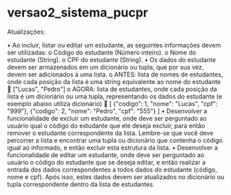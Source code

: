 # versao2_sistema_pucpr #

Atualizações: 

•	Ao incluir, listar ou editar um estudante, as seguintes informações devem ser utilizadas:
o	Código do estudante (Número inteiro).
o	Nome do estudante (String).
o	CPF do estudante (String).
•	Os dados do estudante devem ser armazenados em um dicionário ou tupla, que por sua vez, devem ser adicionados à uma lista.
o	ANTES: lista de nomes de estudantes, onde cada posição da lista é uma string equivalente ao nome do estudante
	["Lucas", "Pedro"]
o	AGORA: lista de estudantes, onde cada posição da lista é um dicionário ou uma tupla, representando os dados do estudante (e exemplo abaixo utiliza dicionário)
	[ 
    {"codigo": 1, "nome": "Lucas", "cpf": "999"}, 
    {"codigo": 2, "nome": "Pedro", "cpf": "555"} 
]
•	Desenvolver a funcionalidade de excluir um estudante, onde deve ser perguntado ao usuário qual o código do estudante que ele deseja excluir, para então remover o estudante correspondente da lista. Lembre-se que você deve percorrer a lista e encontrar uma tupla ou dicionário que contenha o código igual ao informado, e então excluir esta estrutura da lista.
•	Desenvolver a funcionalidade de editar um estudante, onde deve ser perguntado ao usuário o código do estudante que se deseja editar, e então realizar a entrada dos dados correspondentes a todos dados do estudante (código, nome e cpf). Após isso, estes dados devem ser atualizados no dicionário ou tupla correspondente dentro da lista de estudantes.

